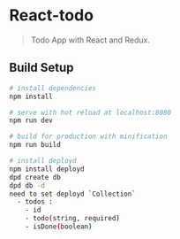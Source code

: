 # React-todo

> Todo App with React and Redux.

## Build Setup

``` bash
# install dependencies
npm install

# serve with hot reload at localhost:8080
npm run dev

# build for production with minification
npm run build

# install deployd
npm install deployd
dpd create db
dpd db -d
need to set deployd `Collection`
  - todos :
    - id
    - todo(string, required)
    - isDone(boolean)
```